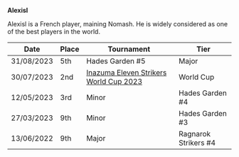 ******Alexisl******

Alexisl is a French player, maining Nomash. 
He is widely considered as one of the best players in the world.

| Date | Place | Tournament | Tier |
| - | - | - | - |
| 31/08/2023 | 5th | Hades Garden #5 | Major |
| 30/07/2023 | 2nd | [Inazuma Eleven Strikers World Cup 2023](/tournaments/worldcup23.md) | World Cup |
| 12/05/2023 | 3rd | Minor | Hades Garden #4 | Minor |
| 27/03/2023 | 9th | Minor | Hades Garden #3 | Minor |
| 13/06/2022 | 9th | Major | Ragnarok Strikers #4 | Major |
